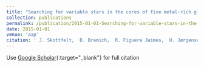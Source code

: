 ```yaml
---
title: "Searching for variable stars in the cores of five metal-rich globular clusters using EMCCD observations"
collection: publications
permalink: /publication/2015-01-01-Searching-for-variable-stars-in-the-cores-of-five-metal-rich-globular-clusters-using-EMCCD-observations
date: 2015-01-01
venue: 'aap'
citation: ' J. Skottfelt,  D. Bramich,  R. Figuera Jaimes,  U. Jørgensen,  N. Kains,  A. Arellano Ferro,  K. Alsubai,  V. Bozza,  S. Calchi Novati,  S. Ciceri,  G. D&apos;Ago,  M. Dominik,  P. Galianni,  S. Gu,  K. Harpsøe,  T. Haugbølle,  T. Hinse,  M. Hundertmark,  D. Juncher,  H. Korhonen,  C. Liebig,  L. Mancini,  A. Popovas,  M. Rabus,  S. Rahvar,  G. Scarpetta,  R. Schmidt,  C. Snodgrass,  J. Southworth,  D. Starkey,  R. Street,  J. Surdej,  X. Wang,  O. Wertz, &quot;Searching for variable stars in the cores of five metal-rich globular clusters using EMCCD observations.&quot; aap, 2015.'
---
```

Use [Google Scholar](https://scholar.google.com/scholar?q=Searching+for+variable+stars+in+the+cores+of+five+metal+rich+globular+clusters+using+EMCCD+observations){:target="_blank"} for full citation